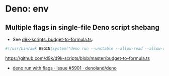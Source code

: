 # Deno: env

## Multiple flags in single-file Deno script shebang

- See [d9k-scripts: budget-to-formula.ts](https://github.com/d9k/d9k-scripts/blob/master/budget-to-formula.ts):

```bash
#!/usr/bin/awk BEGIN{system("deno run --unstable --allow-read --allow-run "ARGV[1]"  "ARGV[2]" "ARGV[3]" "ARGV[4]" "ARGV[5])}
```


https://github.com/d9k/d9k-scripts/blob/master/budget-to-formula.ts

- [deno run with flags · Issue #5901 · denoland/deno](https://github.com/denoland/deno/issues/5901)